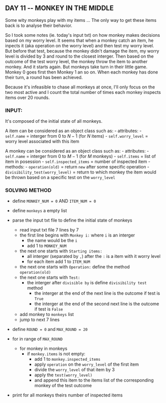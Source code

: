 ## DAY 11 -- MONKEY IN THE MIDDLE

Some wity monkeys play with my items ... The only way to get these items back is to analyse their behavior. 

So I took some notes (ie. today's input txt) on how monkey makes decisions based on my worry level. It seems that when a monkey catch an item, he inpects it (aka operation on the worry level) and then test my worry level. But before that test, because the monkey didn't damage the item, my worry level is divided by 3 and round to the closest interger. Then based on the outcome of the test worry level, the monkey throw the item to another monkey. And it starts again. But monkeys take turn in their little game. Monkey 0 goes first then Monkey 1 an so on. When each monkey has done their turn, a round has been achieved. 

Because it's infeasible to chase all monkeys at once, I'll only focus on the two most active and I count the total number of times each monkey inspects items over 20 rounds.


### INPUT: 

It's composed of the initial state of all monkeys. 

A item can be considered as an object class such as: 
    - attributes: 
        - `self.name` = interger from 0 to $N-1$ (for $N$ items)
        - `self.worry_level` = worry level associated with this item

A monkey can be considered as an object class such as: 
    - attributes: 
        - `self.name` = interger from 0 to $M-1$ (for $M$ monkeys)
        - `self.items` = list of item in posession
        - `self.inspected_items` = number of inspected item
    - methods:
        - `operation(old)` = return `new` after some specific operation 
        - `divisibility_test(worry_level)` = return to which monkey the item would be thrown based on a specific test on the `worry_level`

 ### SOLVING METHOD 

- define `MONKEY_NUM = 0` AND `ITEM_NUM = 0`
- define `monkeys` a empty list
- parse the input txt file to define the initial state of monkeys 
    - read input txt file 7 lines by 7
    - the first line begins with `Monkey i:` where `i` is an interger
        - the name would be the `i`
        - add 1 to `MONKEY_NUM`
    - the next one starts with `Starting items:` 
        - all interger (separated by `,`) after the `:` is a item with it worry level
        - for each item add 1 to `ITEM_NUM`
    - the next one starts with `Operation:` define the method `operation(old)`
    - the next one starts with `Test:` 
        - the interger after `divisible by` is define `divisibility test` method
            - the interger at the end of the next line is the outcome if test is `True`
            - the interger at the end of the second next line is the outcome if test is `False`
    - add monkey to `monkeys` list
    - jump to next 7 lines 
- define `ROUND = 0` and `MAX_ROUND = 20`
- for in range of `MAX_ROUND`
    - for monkey in monkeys
        - if `monkey.items` is not empty:
            - add 1 to `monkey.inspected_items`
            - apply `operation` on the `worry_level` of the first item 
            - divide the `worry_level` of that item by 3 
            - apply the `test(worry_level)`
            - and append this item to the items list of the corresponding monkey of the test outcome

- print for all monkeys theirs number of inspected items 
    


